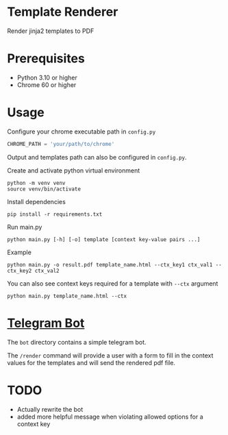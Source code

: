# Template Renderer

Render jinja2 templates to PDF

# Prerequisites

- Python 3.10 or higher
- Chrome 60 or higher

# Usage

Configure your chrome executable path in `config.py`
```python
CHROME_PATH = 'your/path/to/chrome'
```

Output and templates path can also be configured in `config.py`.

Create and activate python virtual environment
```shell
python -m venv venv
source venv/bin/activate
```

Install dependencies
```shell
pip install -r requirements.txt
```

Run main.py
```shell
python main.py [-h] [-o] template [context key-value pairs ...]
```

Example
```shell
python main.py -o result.pdf template_name.html --ctx_key1 ctx_val1 --ctx_key2 ctx_val2
```

You can also see context keys required for a template with `--ctx` argument
```shell
python main.py template_name.html --ctx
```

# [Telegram Bot](https://core.telegram.org/bots/api)

The `bot` directory contains a simple telegram bot. 

The `/render` command will provide a user with a form to fill in the context values for the templates and will send the
rendered pdf file.

# TODO

- Actually rewrite the bot
- added more helpful message when violating allowed options for a context key
